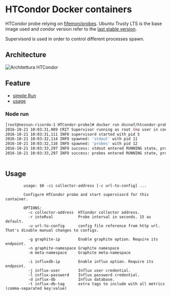 # HTCondor Docker containers 

HTCondor probe relying on [fifemon/probes](https://github.com/fifemon/probes).
Ubuntu Trusty LTS is the base image used and condor version refer to the [last stable version](https://research.cs.wisc.edu/htcondor/ubuntu/).

Supervisord is used in order to control different processes spawn.

## Architecture

![Architettura HTCondor](architecture.png)

## Feature
* [simple Run](#node-run)
* [usage](#usage)

### Node run

```bash 
[root@nessun-ricordo-1 HTCondor-probe]# docker run dscnaf/htcondor-probe -c 192.168.0.129 -g 131.154.96.190 -n nessun-ricordo.htcondor -m clusterone
2016-10-21 10:03:31,089 CRIT Supervisor running as root (no user in config file)
2016-10-21 10:03:31,111 INFO supervisord started with pid 5
2016-10-21 10:03:32,114 INFO spawned: 'stdout' with pid 11
2016-10-21 10:03:32,116 INFO spawned: 'probes' with pid 12
2016-10-21 10:03:33,297 INFO success: stdout entered RUNNING state, process has stayed up for > than 1 seconds (startsecs)
2016-10-21 10:03:33,297 INFO success: probes entered RUNNING state, process has stayed up for > than 1 seconds (startsecs)
 
```


## Usage

```
        usage: $0 -ci collector-address [-c url-to-config] ...

        Configure HTCondor probe and start supervisord for this container. 
        
        OPTIONS:
          -c collector-address  HTCondor collector address. 
          -r inteRval           Probe interval in seconds. 15 as default.
          -u url-to-config      config file reference from http url. That's disable manual changes to configs.

          -g graphite-ip        Enable graphite option. Require its endpoint.
          -n graphite-namespace Graphite namespace
          -m meta-namespace     Graphite meta-namespace

          -i influxdb-ip        Enable influx option. Require its endpoint.
          -j influx-user        Influx user credential.
          -l influx-password    Influx password credential.
          -d influx-db          Influx database.
          -t influx-db-tag      extra tags to include with all metrics (comma-separated key:value)

```
